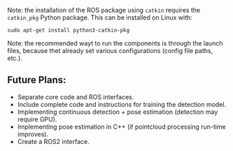 




Note: the installation of the ROS package using `catkin` requires the `catkin_pkg` Python package. This can be installed on Linux with:
```
sudo apt-get install python3-catkin-pkg
```

Note: the recommended wayt to run the components is through the launch files, because thet already set various configurations (config file paths, etc.).


## Future Plans:

* Separate core code and ROS interfaces.
* Include complete code and instructions for training the detection model.
* Implementing continuous detection + pose estimation (detection may require GPU).
* Implementing pose estimation in C++ (if pointcloud processing run-time improves).
* Create a ROS2 interface.

